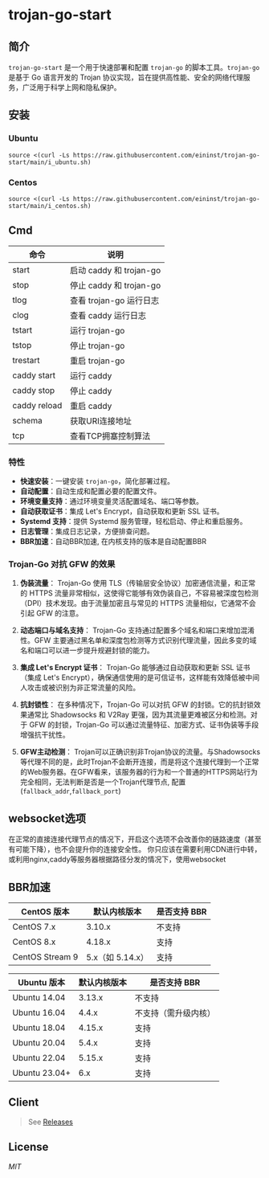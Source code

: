 # trojan-go-start
## 简介
`trojan-go-start` 是一个用于快速部署和配置 `trojan-go` 的脚本工具。`trojan-go` 是基于 Go 语言开发的 Trojan 协议实现，旨在提供高性能、安全的网络代理服务，广泛用于科学上网和隐私保护。


## 安装

### Ubuntu
```shell
source <(curl -Ls https://raw.githubusercontent.com/eininst/trojan-go-start/main/i_ubuntu.sh)
```

### Centos
```shell
source <(curl -Ls https://raw.githubusercontent.com/eininst/trojan-go-start/main/i_centos.sh)
```


## Cmd
| 命令           | 说明                   |
|--------------|----------------------|
| start        | 启动 caddy 和 trojan-go |
| stop         | 停止 caddy 和 trojan-go |
| tlog         | 查看 trojan-go 运行日志    |
| clog         | 查看 caddy 运行日志        |
| tstart       | 运行 trojan-go         |
| tstop        | 停止 trojan-go         |
| trestart     | 重启 trojan-go         |
| caddy start  | 运行 caddy             |
| caddy stop   | 停止 caddy             |
| caddy reload | 重启 caddy             |
| schema       | 获取URI连接地址            |
| tcp          | 查看TCP拥塞控制算法            |


### 特性
- **快速安装**：一键安装 `trojan-go`，简化部署过程。
- **自动配置**：自动生成和配置必要的配置文件。
- **环境变量支持**：通过环境变量灵活配置域名、端口等参数。
- **自动获取证书**：集成 Let's Encrypt，自动获取和更新 SSL 证书。
- **Systemd 支持**：提供 Systemd 服务管理，轻松启动、停止和重启服务。
- **日志管理**：集成日志记录，方便排查问题。
- **BBR加速**：自动BBR加速, 在内核支持的版本是自动配置BBR


### Trojan-Go 对抗 GFW 的效果

1. **伪装流量**：
   Trojan-Go 使用 TLS（传输层安全协议）加密通信流量，和正常的 HTTPS 流量非常相似，这使得它能够有效伪装自己，不容易被深度包检测（DPI）技术发现。由于流量加密且与常见的 HTTPS 流量相似，它通常不会引起 GFW 的注意。

2. **动态端口与域名支持**：
   Trojan-Go 支持通过配置多个域名和端口来增加混淆性。GFW 主要通过黑名单和深度包检测等方式识别代理流量，因此多变的域名和端口可以进一步提升规避封锁的能力。

3. **集成 Let's Encrypt 证书**：
   Trojan-Go 能够通过自动获取和更新 SSL 证书（集成 Let's Encrypt），确保通信使用的是可信证书，这样能有效降低被中间人攻击或被识别为非正常流量的风险。

4. **抗封锁性**：
   在多种情况下，Trojan-Go 可以对抗 GFW 的封锁。它的抗封锁效果通常比 Shadowsocks 和 V2Ray 更强，因为其流量更难被区分和检测。对于 GFW 的封锁，Trojan-Go 可以通过流量特征、加密方式、证书伪装等手段增强抗干扰性。

4. **GFW主动检测**：
   Trojan可以正确识别非Trojan协议的流量。与Shadowsocks等代理不同的是，此时Trojan不会断开连接，而是将这个连接代理到一个正常的Web服务器。在GFW看来，该服务器的行为和一个普通的HTTPS网站行为完全相同，无法判断是否是一个Trojan代理节点, 配置(`fallback_addr`,`fallback_port`)


## websocket选项
在正常的直接连接代理节点的情况下，开启这个选项不会改善你的链路速度（甚至有可能下降），也不会提升你的连接安全性。
你只应该在需要利用CDN进行中转，或利用nginx,caddy等服务器根据路径分发的情况下，使用websocket


## BBR加速

| CentOS 版本        | 默认内核版本          | 是否支持 BBR |
|--------------------|-----------------------|--------------|
| CentOS 7.x         | 3.10.x               | 不支持       |
| CentOS 8.x         | 4.18.x               | 支持         |
| CentOS Stream 9    | 5.x（如 5.14.x）     | 支持         |

| Ubuntu 版本   | 默认内核版本 | 是否支持 BBR            |
|---------------|--------------|-------------------------|
| Ubuntu 14.04  | 3.13.x       | 不支持                 |
| Ubuntu 16.04  | 4.4.x        | 不支持（需升级内核）   |
| Ubuntu 18.04  | 4.15.x       | 支持                   |
| Ubuntu 20.04  | 5.4.x        | 支持                   |
| Ubuntu 22.04  | 5.15.x       | 支持                   |
| Ubuntu 23.04+ | 6.x          | 支持                   |

## Client
> See [Releases](https://github.com/eininst/trojan-go-start/releases)

[//]: # (Raksmart)
[//]: # (https://help.mints7.cc)

## License

*MIT*